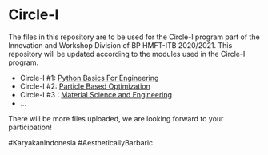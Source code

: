 # Circle-I

The files in this repository are to be used for the Circle-I program part of the Innovation and Workshop Division of BP HMFT-ITB 2020/2021. This repository will be updated according to the modules used in the Circle-I program.

* Circle-I #1: [Python Basics For Engineering](https://github.com/Vermillord/circle-i/tree/master/Python%20Basics%20For%20Engineering)
* Circle-I #2: [Particle Based Optimization](https://github.com/Vermillord/circle-i/tree/master/Particle%20Based%20Optimization)
* Circle-I #3 : [Material Science and Engineering](https://github.com/Vermillord/circle-i/tree/master/Material%20Science%20and%20Engineering)
* ...

There will be more files uploaded, we are looking forward to your participation!

#KaryakanIndonesia
#AestheticallyBarbaric
